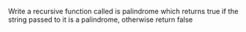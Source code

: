 Write a recursive function called is palindrome which returns true if the string passed to it is a palindrome, otherwise return false


